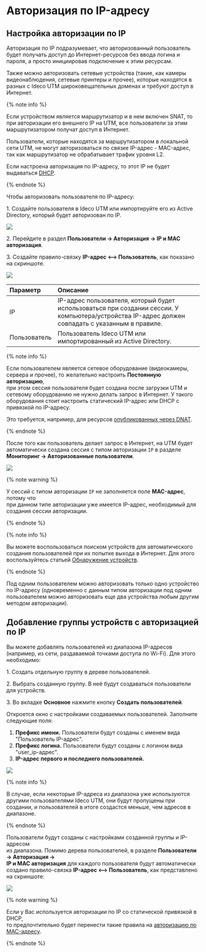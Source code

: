# Авторизация по IP-адресу

## Настройка авторизации по IP

Авторизация по IP подразумевает, что авторизованный пользователь будет получать доступ до Интернет-ресурсов без ввода логина и пароля, а просто инициировав подключение к этим ресурсам.

Также можно авторизовать сетевые устройства (такие, как камеры видеонаблюдения, сетевые принтеры и прочее), которые находятся в разных с Ideco UTM широковещательных доменах и требуют доступ в Интернет.

{% note info %}

Если устройством является маршрутизатор и в нем включен SNAT, то при авторизации его внешнего IP на UTM, все пользователи за этим маршрутизатором получат доступ в Интернет.

Пользователи, которые находятся за маршрутизатором в локальной сети UTM, не могут авторизоваться по связке IP-адрес - MAC-адрес, так как маршрутизатор не обрабатывает трафик уровня L2.

Если настроена авторизация по IP-адресу, то этот IP не будет выдаваться [DHCP](../../../services/dhcp.md).

{% endnote %}

Чтобы авторизовать пользователя по IP-адресу:

1\. Создайте пользователя в Ideco UTM или импортируйте его из Active Directory, который будет авторизован по IP.

![](../../../../../_images/ip-authorization-user.png)

2\. Перейдите в раздел **Пользователи -> Авторизация -> IP и MAC авторизация**.

3\. Создайте правило-связку **IP-адрес <--> Пользователь**, как показано на скриншоте.

![](../../../../../_images/ip-authorization-rule.png)

| Параметр | Описание |
| :--- | :--- |
| IP | IP-адрес пользователя, который будет использоваться при создании сессии. У компьютера/устройства IP-адрес должен совпадать с указанным в правиле. |
| Пользователь | Пользователь Ideco UTM или импортированный из Active Directory. |

{% note info %}

Если пользователем является сетевое оборудование (видеокамеры, сервера и прочее), то желательно настроить **Постоянную авторизацию**,\
при этом сессия пользователя будет создана после загрузки UTM и сетевому оборудованию не нужно делать запрос в Интернет. У такого оборудования стоит настроить статический IP-адрес или DHCP с привязкой по IP-адресу.

Это требуется, например, для ресурсов [опубликованных через DNAT](../../../publishing-resources/portmapping.md).

{% endnote %}

После того как пользователь делает запрос в Интернет, на UTM будет автоматически создана сессия с типом авторизации `IP` в разделе **Мониторинг -> Авторизованные пользователи**.

![](../../../../../_images/ip-authorization-result.png)

{% note warning %}

У сессий с типом авторизации `IP` не заполняется поле **MAC-адрес**, потому что\
при данном типе авторизации уже имеется IP-адрес, необходимый для создания сессии авторизации.

{% endnote %}

{% note info %}

Вы можете воспользоваться поиском устройств для автоматического создания пользователей при их попытке выхода в Интернет. Для этого воспользуйтесь статьей [Обнаружение устройств](../../device-discovery.md).

{% endnote %}

Под одним пользователем можно авторизовать только одно устройство по IP-адресу (одновременно с данным типом авторизации под одним пользователем можно авторизовать еще два устройства любым другим методом авторизации).

## Добавление группы устройств с авторизацией по IP

Вы можете добавлять пользователей из диапазона IP-адресов (например, из сети, раздаваемой точками доступа по Wi-Fi). Для этого необходимо:

1\. Создать отдельную группу в дереве пользователей.

2\. Выбрать созданную группу. В неё будут создаваться пользователи для устройств.

3\. Во вкладке **Основное** нажмите кнопку **Создать пользователей**.

Откроется окно с настройками создаваемых пользователей. Заполните следующие поля:

1. **Префикс имени.** Пользователи будут созданы с именем вида "Пользователь IP-адрес".
2. **Префикс логина.** Пользователи будут созданы с логином вида "user\_ip-адрес".
3. **IP-адрес первого и последнего пользователей.**

![](../../../../../_images/mass-user-creating.gif)

{% note info %}

В случае, если некоторые IP-адреса из диапазона уже используются другими пользователями Ideco UTM, они будут пропущены при создании, и пользователей в итоге создастся меньше, чем адресов в диапазоне.

{% endnote %}

Пользователи будут созданы с настройками созданной группы и IP-адресом\
из диапазона. Помимо дерева пользователей, в разделе **Пользователи -> Авторизация ->**\
**IP и MAC авторизация** для каждого пользователя будут автоматически создано правило-связка **IP-адрес <--> Пользователь**, как представлено на скриншоте:

![](../../../../../_images/result-mass-user-creating.png)

{% note warning %}

Если у Вас используется авторизации по IP со статической привязкой в DHCP,\
то предпочтительно будет перенести такие правила на [авторизацию по MAC-адресу](./mac.md).  

{% endnote %}


